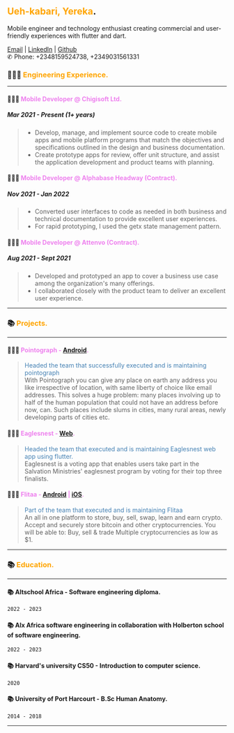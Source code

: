 ## <span style="color:orange">Ueh-kabari, Yereka</span>.

Mobile engineer and technology enthusiast creating commercial and user-friendly experiences with flutter and dart.

[Email](mailto:yerekadonald@gmail.com) | [LinkedIn](https://www.linkedin.com/in/yereka-ueh-kabari-ab242b169/) | [Github](https://github.com/codeflames/)\
✆ Phone: +2348159524738, +2349031561331

### 👩🏼‍💻 <span style="color:orange">Engineering Experience. </span>
 ---

#### 👩🏼‍💻 <span style="color:violet">Mobile Developer @ Chigisoft Ltd. </span>
##### Mar 2021 - Present (1+ years)
 > - Develop, manage, and implement source code to create mobile apps and mobile platform programs that match the objectives and specifications outlined in the design and business documentation.
 > - Create prototype apps for review, offer unit structure, and assist the application development and product teams with planning.
 
#### 👩🏼‍💻 <span style="color:violet">Mobile Developer @ Alphabase Headway (Contract). </span>
##### Nov 2021 - Jan 2022

> - Converted user interfaces to code as needed in both business and technical documentation to provide excellent user experiences.
> - For rapid prototyping, I used the getx state management pattern.

#### 👩🏼‍💻 <span style="color:violet">Mobile Developer @ Attenvo (Contract). </span>
##### Aug 2021 - Sept 2021
 > - Developed and prototyped an app to cover a business use case among the organization's many offerings.
 > - I collaborated closely with the product team to deliver an excellent user experience.
 
---
### 📚 <span style="color:orange">Projects.</span>
---
#### 👩🏼‍💻 <span style="color:violet">Pointograph - [Android](https://play.google.com/store/apps/details?id=app.pointograph.com). </span>
> <span style="color:SteelBlue"> Headed the team that successfully executed and is maintaining pointograph </span>\
> With Pointograph you can give any place on earth any address you like irrespective of location, with same liberty of choice like email addresses.
> This solves a huge problem: many places involving up to half of the human population that could not have an address before now, can.
> Such places include slums in cities, many rural areas, newly developing parts of cities etc.

#### 👩🏼‍💻 <span style="color:violet">Eaglesnest - [Web](https://app.eaglesnest.live). </span>
> <span style="color:SteelBlue"> Headed the team that executed and is maintaining Eaglesnest web app using flutter. </span>\
> Eaglesnest is a voting app that enables users take part in the Salvation Ministries' eaglesnest program by voting for their top three finalists.

#### 👩🏼‍💻 <span style="color:violet">Flitaa - [Android](https://play.google.com/store/apps/details?id=com.flitaa.app) | [iOS](https://apps.apple.com/ng/app/flitaa/id1566777501). </span>
> <span style="color:SteelBlue"> Part of the team that executed and is maintaining Flitaa </span>\
> An all in one platform to store, buy, sell, swap, learn and earn crypto. Accept and securely store bitcoin and other cryptocurrencies.
> You will be able to: Buy, sell & trade Multiple cryptocurrencies as low as $1.

---

### 📚 <span style="color:orange">Education.</span>
---
#### 📚 Altschool Africa - Software engineering diploma.
`2022 - 2023`

#### 📚 Alx Africa software engineering in collaboration with Holberton school of software engineering.
`2022 - 2023`

#### 📚 Harvard's university CS50 - Introduction to computer science.
`2020`

#### 📚 University of Port Harcourt - B.Sc Human Anatomy.
`2014 - 2018`

---




